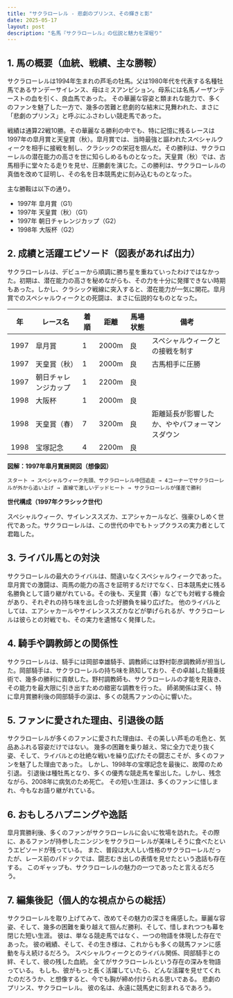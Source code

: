 ```yaml
---
title: "サクラローレル - 悲劇のプリンス、その輝きと影"
date: 2025-05-17
layout: post
description: "名馬『サクラローレル』の伝説と魅力を深堀り"
---
```


## 1. 馬の概要（血統、戦績、主な勝鞍）

サクラローレルは1994年生まれの芦毛の牡馬。父は1980年代を代表する名種牡馬であるサンデーサイレンス、母はミスアンビション。母系には名馬ノーザンテーストの血を引く、良血馬であった。  その華麗な容姿と類まれな能力で、多くのファンを魅了した一方で、幾多の苦難と悲劇的な結末に見舞われた、まさに「悲劇のプリンス」と呼ぶにふさわしい競走馬であった。

戦績は通算22戦10勝。その華麗なる勝利の中でも、特に記憶に残るレースは1997年の皐月賞と天皇賞（秋）。皐月賞では、当時最強と謳われたスペシャルウィークを相手に接戦を制し、クラシックの栄冠を掴んだ。その勝利は、サクラローレルの潜在能力の高さを世に知らしめるものとなった。天皇賞（秋）では、古馬相手に堂々たる走りを見せ、圧勝劇を演じた。この勝利は、サクラローレルの真価を改めて証明し、その名を日本競馬史に刻み込むものとなった。

主な勝鞍は以下の通り。

* 1997年 皐月賞（G1）
* 1997年 天皇賞（秋）（G1）
* 1997年 朝日チャレンジカップ（G2）
* 1998年 大阪杯（G2）


## 2. 成績と活躍エピソード（図表があれば出力）

サクラローレルは、デビューから順調に勝ち星を重ねていったわけではなかった。初期は、潜在能力の高さを秘めながらも、その力を十分に発揮できない時期もあった。しかし、クラシック戦線に突入すると、潜在能力が一気に開花。皐月賞でのスペシャルウィークとの死闘は、まさに伝説的なものとなった。

| 年 | レース名           | 着順 | 距離 | 馬場状態 | 備考                                      |
|---|--------------------|-----|-----|---------|-------------------------------------------|
| 1997 | 皐月賞             | 1   | 2000m| 良      | スペシャルウィークとの接戦を制す          |
| 1997 | 天皇賞（秋）       | 1   | 2000m| 良      | 古馬相手に圧勝                             |
| 1997 | 朝日チャレンジカップ | 1   | 2200m| 良      |                                           |
| 1998 | 大阪杯             | 1   | 2000m| 良      |                                           |
| 1998 | 天皇賞（春）       | 7   | 3200m| 良      | 距離延長が影響したか、ややパフォーマンスダウン |
| 1998 | 宝塚記念           | 4   | 2200m| 良      |                                           |


**図解：1997年皐月賞展開図（想像図）**

```
スタート → スペシャルウィーク先頭、サクラローレル中団追走 → 4コーナーでサクラローレルが外から追い上げ → 直線で激しいデッドヒート → サクラローレルが僅差で勝利
```

**世代構成（1997年クラシック世代）**

スペシャルウィーク、サイレンススズカ、エアシャカールなど、強豪ひしめく世代であった。サクラローレルは、この世代の中でもトップクラスの実力者として君臨した。


## 3. ライバル馬との対決

サクラローレルの最大のライバルは、間違いなくスペシャルウィークであった。皐月賞での激闘は、両馬の能力の高さを証明するだけでなく、日本競馬史に残る名勝負として語り継がれている。その後も、天皇賞（春）などでも対戦する機会があり、それぞれの持ち味を出し合った好勝負を繰り広げた。  他のライバルとしては、エアシャカールやサイレンススズカなどが挙げられるが、サクラローレルは彼らとの対戦でも、その実力を遺憾なく発揮した。


## 4. 騎手や調教師との関係性

サクラローレルは、騎手には岡部幸雄騎手、調教師には野村彰彦調教師が担当した。岡部騎手は、サクラローレルの持ち味を熟知しており、その卓越した騎乗技術で、幾多の勝利に貢献した。野村調教師も、サクラローレルの才能を見抜き、その能力を最大限に引き出すための緻密な調教を行った。  師弟関係は深く、特に皐月賞勝利後の岡部騎手の涙は、多くの競馬ファンの心に響いた。


## 5. ファンに愛された理由、引退後の話

サクラローレルが多くのファンに愛された理由は、その美しい芦毛の毛色と、気品あふれる容姿だけではない。  幾多の困難を乗り越え、常に全力で走り抜く姿、そして、ライバルとの壮絶な戦いを繰り広げたその闘志こそが、多くのファンを魅了した理由であった。  しかし、1998年の宝塚記念を最後に、故障のため引退。  引退後は種牡馬となり、多くの優秀な競走馬を輩出した。しかし、残念ながら、2008年に病気のため死亡。  その短い生涯は、多くのファンに惜しまれ、今もなお語り継がれている。


## 6. おもしろハプニングや逸話

皐月賞勝利後、多くのファンがサクラローレルに会いに牧場を訪れた。その際に、あるファンが持参したニンジンをサクラローレルが美味しそうに食べたというエピソードが残っている。  また、普段は大人しい性格のサクラローレルだったが、レース前のパドックでは、闘志むき出しの表情を見せたという逸話も存在する。  このギャップも、サクラローレルの魅力の一つであったと言えるだろう。


## 7. 編集後記（個人的な視点からの総括）

サクラローレルを取り上げてみて、改めてその魅力の深さを痛感した。華麗な容姿、そして、幾多の困難を乗り越えて掴んだ勝利、そして、惜しまれつつも幕を閉じた短い生涯。  彼は、単なる競走馬ではなく、一つの物語を体現した存在であった。  彼の戦績、そして、その生き様は、これからも多くの競馬ファンに感動を与え続けるだろう。  スペシャルウィークとのライバル関係、岡部騎手との絆、そして、彼の残した血統。  全てがサクラローレルという存在の深みを物語っている。  もしも、彼がもっと長く活躍していたら、どんな活躍を見せてくれたのだろうか、と想像すると、今でも胸が締め付けられる思いである。  悲劇のプリンス、サクラローレル。  彼の名は、永遠に競馬史に刻まれるであろう。
